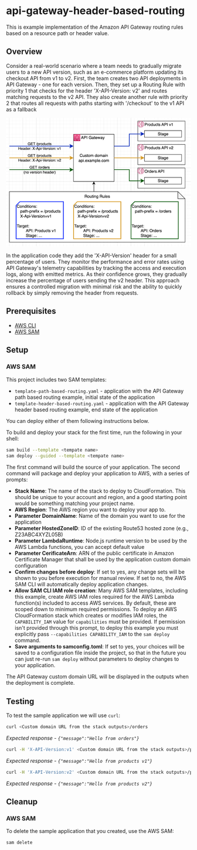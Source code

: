 # api-gateway-header-based-routing

This is example implementation of the Amazon API Gateway routing rules based on a resource path or header value. 

## Overview
Consider a real-world scenario where a team needs to gradually migrate users to a new API version, such as an e-commerce platform updating its checkout API from v1 to v2. First, the team creates two API deployments in API Gateway - one for each version. Then, they set up a Routing Rule with priority 1 that checks for the header 'X-API-Version: v2' and routes matching requests to the v2 API. They also create another rule with priority 2 that routes all requests with paths starting with '/checkout' to the v1 API as a fallback

![Sample architecture](images/architecture1.png)

In the application code they add the 'X-API-Version' header for a small percentage of users. They monitor the performance and error rates using API Gateway's telemetry capabilities by tracking the access and execution logs, along with emitted metrics. As their confidence grows, they gradually increase the percentage of users sending the v2 header. This approach ensures a controlled migration with minimal risk and the ability to quickly rollback by simply removing the header from requests.

## Prerequisites
- [AWS CLI](https://docs.aws.amazon.com/cli/latest/userguide/cli-chap-getting-started.html)
- [AWS SAM](https://aws.amazon.com/serverless/sam/) 
## Setup
### AWS SAM
This project includes two SAM templates:
- `template-path-based-routing.yaml` - application with the API Gateway path based routing example, initial state of the application
- `template-header-based-routing.yaml` - application with the API Gateway header based routing example, end state of the application

You can deploy either of them following instructions below.

To build and deploy your stack for the first time, run the following in your shell:

```bash
sam build --template <tempate name>
sam deploy --guided --template <tempate name>
```

The first command will build the source of your application. The second command will package and deploy your application to AWS, with a series of prompts:
* **Stack Name**: The name of the stack to deploy to CloudFormation. This should be unique to your account and region, and a good starting point would be something matching your project name.
* **AWS Region**: The AWS region you want to deploy your app to.
* **Parameter DomainName**: Name of the domain you want to use for the application 
* **Parameter HostedZoneID**: ID of the existing Route53 hosted zone (e.g., Z23ABC4XYZL05B)
* **Parameter LambdaRuntime**: Node.js runtime version to be used by the AWS Lambda functions, you can accept default value
* **Parameter CerificateArn**: ARN of the public certificate in Amazon Certificate Manager that shall be used by the application custom domain configuration
* **Confirm changes before deploy**: If set to yes, any change sets will be shown to you before execution for manual review. If set to no, the AWS SAM CLI will automatically deploy application changes.
* **Allow SAM CLI IAM role creation**: Many AWS SAM templates, including this example, create AWS IAM roles required for the AWS Lambda function(s) included to access AWS services. By default, these are scoped down to minimum required permissions. To deploy an AWS CloudFormation stack which creates or modifies IAM roles, the `CAPABILITY_IAM` value for `capabilities` must be provided. If permission isn't provided through this prompt, to deploy this example you must explicitly pass `--capabilities CAPABILITY_IAM` to the `sam deploy` command.
* **Save arguments to samconfig.toml**: If set to yes, your choices will be saved to a configuration file inside the project, so that in the future you can just re-run `sam deploy` without parameters to deploy changes to your application.

The API Gateway custom domain URL will be displayed in the outputs when the deployment is complete.

## Testing
To test the sample application we will use `curl`:

```bash
curl <Custom domain URL from the stack outputs>/orders
```
*Expected response - `{"message":"Hello from orders"}`*

```bash
curl -H 'X-API-Version:v1' <Custom domain URL from the stack outputs>/products
```
*Expected response - `{"message":"Hello from products v1"}`*

```bash
curl -H 'X-API-Version:v2' <Custom domain URL from the stack outputs>/products
```
*Expected response - `{"message":"Hello from products v2"}`*



## Cleanup
### AWS SAM
To delete the sample application that you created, use the AWS SAM:
```bash
sam delete
```
